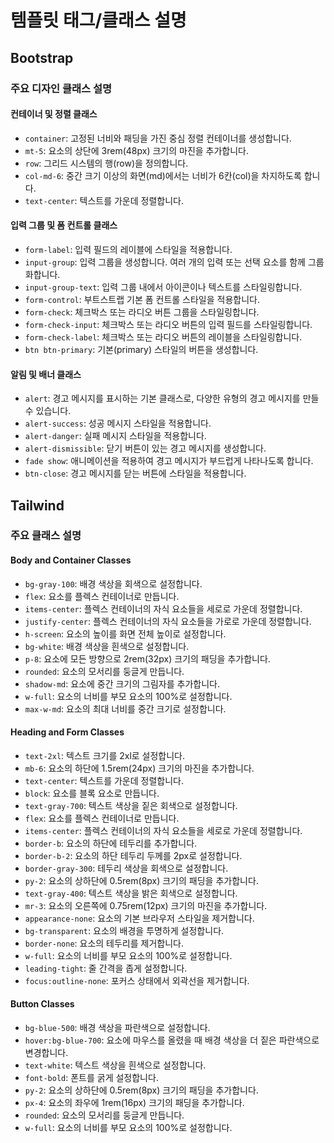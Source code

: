 # 템플릿 태그/클래스 설명

## Bootstrap

### 주요 디자인 클래스 설명

#### 컨테이너 및 정렬 클래스

- `container`: 고정된 너비와 패딩을 가진 중심 정렬 컨테이너를 생성합니다.
- `mt-5`: 요소의 상단에 3rem(48px) 크기의 마진을 추가합니다.
- `row`: 그리드 시스템의 행(row)을 정의합니다.
- `col-md-6`: 중간 크기 이상의 화면(md)에서는 너비가 6칸(col)을 차지하도록 합니다.
- `text-center`: 텍스트를 가운데 정렬합니다.

#### 입력 그룹 및 폼 컨트롤 클래스

- `form-label`: 입력 필드의 레이블에 스타일을 적용합니다.
- `input-group`: 입력 그룹을 생성합니다. 여러 개의 입력 또는 선택 요소를 함께 그룹화합니다.
- `input-group-text`: 입력 그룹 내에서 아이콘이나 텍스트를 스타일링합니다.
- `form-control`: 부트스트랩 기본 폼 컨트롤 스타일을 적용합니다.
- `form-check`: 체크박스 또는 라디오 버튼 그룹을 스타일링합니다.
- `form-check-input`: 체크박스 또는 라디오 버튼의 입력 필드를 스타일링합니다.
- `form-check-label`: 체크박스 또는 라디오 버튼의 레이블을 스타일링합니다.
- `btn btn-primary`: 기본(primary) 스타일의 버튼을 생성합니다.

#### 알림 및 배너 클래스

- `alert`: 경고 메시지를 표시하는 기본 클래스로, 다양한 유형의 경고 메시지를 만들 수 있습니다.
- `alert-success`: 성공 메시지 스타일을 적용합니다.
- `alert-danger`: 실패 메시지 스타일을 적용합니다.
- `alert-dismissible`: 닫기 버튼이 있는 경고 메시지를 생성합니다.
- `fade show`: 애니메이션을 적용하여 경고 메시지가 부드럽게 나타나도록 합니다.
- `btn-close`: 경고 메시지를 닫는 버튼에 스타일을 적용합니다.


## Tailwind

### 주요 클래스 설명

#### Body and Container Classes

- `bg-gray-100`: 배경 색상을 회색으로 설정합니다.
- `flex`: 요소를 플렉스 컨테이너로 만듭니다.
- `items-center`: 플렉스 컨테이너의 자식 요소들을 세로로 가운데 정렬합니다.
- `justify-center`: 플렉스 컨테이너의 자식 요소들을 가로로 가운데 정렬합니다.
- `h-screen`: 요소의 높이를 화면 전체 높이로 설정합니다.
- `bg-white`: 배경 색상을 흰색으로 설정합니다.
- `p-8`: 요소에 모든 방향으로 2rem(32px) 크기의 패딩을 추가합니다.
- `rounded`: 요소의 모서리를 둥글게 만듭니다.
- `shadow-md`: 요소에 중간 크기의 그림자를 추가합니다.
- `w-full`: 요소의 너비를 부모 요소의 100%로 설정합니다.
- `max-w-md`: 요소의 최대 너비를 중간 크기로 설정합니다.

#### Heading and Form Classes

- `text-2xl`: 텍스트 크기를 2xl로 설정합니다.
- `mb-6`: 요소의 하단에 1.5rem(24px) 크기의 마진을 추가합니다.
- `text-center`: 텍스트를 가운데 정렬합니다.
- `block`: 요소를 블록 요소로 만듭니다.
- `text-gray-700`: 텍스트 색상을 짙은 회색으로 설정합니다.
- `flex`: 요소를 플렉스 컨테이너로 만듭니다.
- `items-center`: 플렉스 컨테이너의 자식 요소들을 세로로 가운데 정렬합니다.
- `border-b`: 요소의 하단에 테두리를 추가합니다.
- `border-b-2`: 요소의 하단 테두리 두께를 2px로 설정합니다.
- `border-gray-300`: 테두리 색상을 회색으로 설정합니다.
- `py-2`: 요소의 상하단에 0.5rem(8px) 크기의 패딩을 추가합니다.
- `text-gray-400`: 텍스트 색상을 밝은 회색으로 설정합니다.
- `mr-3`: 요소의 오른쪽에 0.75rem(12px) 크기의 마진을 추가합니다.
- `appearance-none`: 요소의 기본 브라우저 스타일을 제거합니다.
- `bg-transparent`: 요소의 배경을 투명하게 설정합니다.
- `border-none`: 요소의 테두리를 제거합니다.
- `w-full`: 요소의 너비를 부모 요소의 100%로 설정합니다.
- `leading-tight`: 줄 간격을 좁게 설정합니다.
- `focus:outline-none`: 포커스 상태에서 외곽선을 제거합니다.

#### Button Classes

- `bg-blue-500`: 배경 색상을 파란색으로 설정합니다.
- `hover:bg-blue-700`: 요소에 마우스를 올렸을 때 배경 색상을 더 짙은 파란색으로 변경합니다.
- `text-white`: 텍스트 색상을 흰색으로 설정합니다.
- `font-bold`: 폰트를 굵게 설정합니다.
- `py-2`: 요소의 상하단에 0.5rem(8px) 크기의 패딩을 추가합니다.
- `px-4`: 요소의 좌우에 1rem(16px) 크기의 패딩을 추가합니다.
- `rounded`: 요소의 모서리를 둥글게 만듭니다.
- `w-full`: 요소의 너비를 부모 요소의 100%로 설정합니다.
